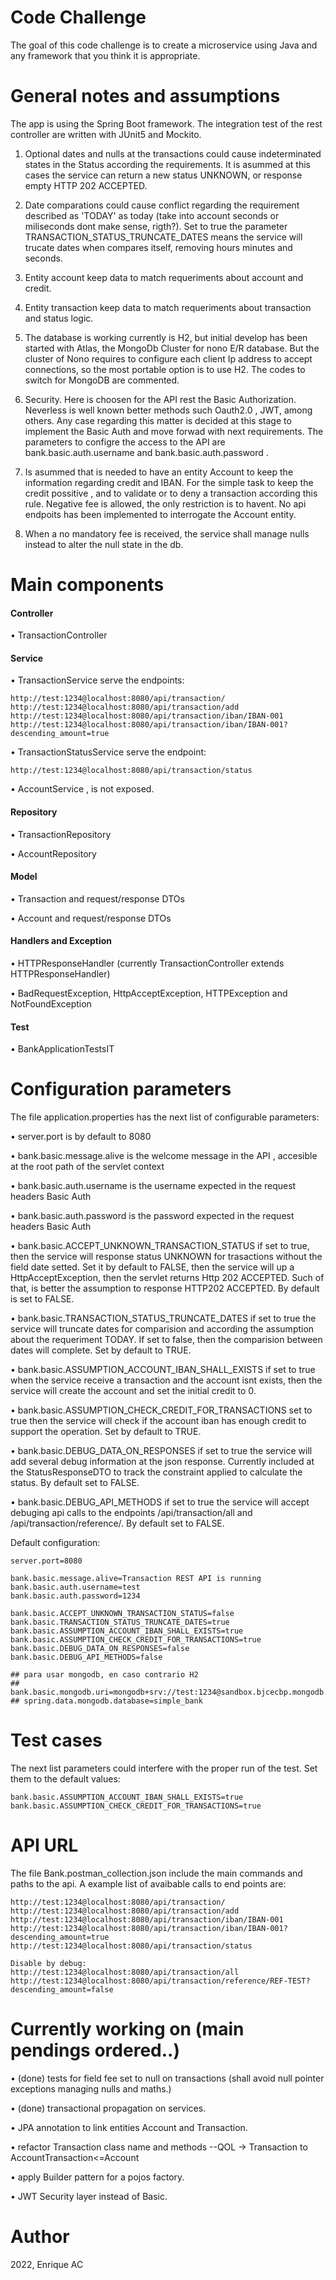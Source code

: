 
# Code Challenge 
The goal of this code challenge is to create a microservice using Java and any framework
that you think it is appropriate.

# General notes and assumptions
The app is using the Spring Boot framework. 
The integration test of the rest controller are written with JUnit5 and Mockito.

1) Optional dates and nulls at the transactions could cause indeterminated states in the Status according the requirements. It is asummed at this cases the service can return a new status UNKNOWN, or response empty HTTP 202 ACCEPTED.

2) Date comparations could cause conflict regarding the requirement described as 'TODAY' as today (take into account seconds or miliseconds dont make sense, rigth?). Set to true the parameter TRANSACTION_STATUS_TRUNCATE_DATES means the service will trucate dates when compares itself, removing hours minutes and seconds.

3) Entity account keep data to match requeriments about account and credit.

4) Entity transaction keep data to match requeriments about transaction and status logic.

5) The database is working currently is H2, but initial develop has been started with Atlas, the MongoDb Cluster for nono E/R database. But the cluster of Nono requires to configure each client Ip address to accept connections, so the most portable option is to use H2.
The codes to switch for MongoDB are commented.

6) Security. Here is choosen for the API rest the Basic Authorization. Neverless is well known better methods such Oauth2.0 , JWT, among others. Any case regarding this matter is decided at this stage to implement the Basic Auth and move forwad with next requirements. The parameters to configre the access to the API are bank.basic.auth.username and bank.basic.auth.password .

7) Is asummed that is needed to have an entity Account to keep the information regarding credit and IBAN. For the simple task to keep the credit possitive , and to validate or to deny a transaction according this rule. Negative fee is allowed, the only restriction is to havent. No api endpoits has been implemented to interrogate the Account entity.

8) When a no mandatory fee is received, the service shall manage nulls instead to alter the null state in the db.

# Main components

#### Controller

• TransactionController

#### Service

• TransactionService serve the endpoints:

    http://test:1234@localhost:8080/api/transaction/
    http://test:1234@localhost:8080/api/transaction/add
    http://test:1234@localhost:8080/api/transaction/iban/IBAN-001
    http://test:1234@localhost:8080/api/transaction/iban/IBAN-001?descending_amount=true

• TransactionStatusService serve the endpoint:

    http://test:1234@localhost:8080/api/transaction/status


• AccountService , is not exposed.

#### Repository

• TransactionRepository

• AccountRepository

#### Model

• Transaction and request/response DTOs

• Account and request/response DTOs

#### Handlers and Exception

• HTTPResponseHandler (currently TransactionController extends HTTPResponseHandler)

• BadRequestException, HttpAcceptException, HTTPException and NotFoundException


#### Test

• BankApplicationTestsIT


# Configuration parameters
The file application.properties has the next list of configurable parameters:

• server.port is by default to 8080

• bank.basic.message.alive is the welcome message in the API , accesible at the root path of the servlet context

• bank.basic.auth.username is the username expected in the request headers Basic Auth

• bank.basic.auth.password is the password expected in the request headers Basic Auth

• bank.basic.ACCEPT_UNKNOWN_TRANSACTION_STATUS if set to true, then the service will response status UNKNOWN for trasactions without the field date setted. Set it by default to FALSE, then the service will up a HttpAcceptException, then the servlet returns Http 202 ACCEPTED. Such of that, is better the assumption to response HTTP202 ACCEPTED. By default is set to FALSE.

• bank.basic.TRANSACTION_STATUS_TRUNCATE_DATES if set to true the service will truncate dates for comparision and according the assumption about the requeriment TODAY. If set to false, then the comparision between dates will complete. Set by default to TRUE.

• bank.basic.ASSUMPTION_ACCOUNT_IBAN_SHALL_EXISTS if set to true when the service receive a transaction and the account isnt exists, then the service will create the account and set the initial credit to 0.

• bank.basic.ASSUMPTION_CHECK_CREDIT_FOR_TRANSACTIONS set to true then the service will check if the account iban has enough credit to support the operation. Set by default to TRUE.

• bank.basic.DEBUG_DATA_ON_RESPONSES if set to true the service will add several debug information at the json response. Currently included at the StatusResponseDTO to track the constraint applied to calculate the status. By default set to FALSE.

• bank.basic.DEBUG_API_METHODS if set to true the service will accept debuging api calls to the endpoints /api/transaction/all and /api/transaction/reference/. By default set to FALSE.

Default configuration:

    server.port=8080

    bank.basic.message.alive=Transaction REST API is running
    bank.basic.auth.username=test
    bank.basic.auth.password=1234

    bank.basic.ACCEPT_UNKNOWN_TRANSACTION_STATUS=false
    bank.basic.TRANSACTION_STATUS_TRUNCATE_DATES=true
    bank.basic.ASSUMPTION_ACCOUNT_IBAN_SHALL_EXISTS=true
    bank.basic.ASSUMPTION_CHECK_CREDIT_FOR_TRANSACTIONS=true
    bank.basic.DEBUG_DATA_ON_RESPONSES=false
    bank.basic.DEBUG_API_METHODS=false

    ## para usar mongodb, en caso contrario H2
    ## bank.basic.mongodb.uri=mongodb+srv://test:1234@sandbox.bjcecbp.mongodb.net/simple_bank
    ## spring.data.mongodb.database=simple_bank

# Test cases
The next list parameters could interfere with the proper run of the test. 
Set them to the default values:

    bank.basic.ASSUMPTION_ACCOUNT_IBAN_SHALL_EXISTS=true
    bank.basic.ASSUMPTION_CHECK_CREDIT_FOR_TRANSACTIONS=true

# API URL
The file Bank.postman_collection.json include the main commands and paths to the api.
A example list of avaibable calls to end points are:

    http://test:1234@localhost:8080/api/transaction/
    http://test:1234@localhost:8080/api/transaction/add
    http://test:1234@localhost:8080/api/transaction/iban/IBAN-001
    http://test:1234@localhost:8080/api/transaction/iban/IBAN-001?descending_amount=true
    http://test:1234@localhost:8080/api/transaction/status

    Disable by debug:
    http://test:1234@localhost:8080/api/transaction/all
    http://test:1234@localhost:8080/api/transaction/reference/REF-TEST?descending_amount=false


# Currently working on (main pendings ordered..)


• (done) tests for field fee set to null on transactions (shall avoid null pointer exceptions managing nulls and maths.)

• (done) transactional propagation on services.

• JPA annotation to link entities Account and Transaction.

• refactor Transaction class name and methods --QOL -> Transaction to AccountTransaction<=Account

• apply Builder pattern for a pojos factory.

• JWT Security layer instead of Basic.

# Author
2022, Enrique AC
